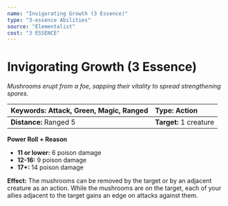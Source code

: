 ```yaml
---
name: "Invigorating Growth (3 Essence)"
type: "3-essence Abilities"
source: "Elementalist"
cost: "3 ESSENCE"
---
```


# Invigorating Growth (3 Essence)

*Mushrooms erupt from a foe, sapping their vitality to spread strengthening spores.*

| **Keywords:** Attack, Green, Magic, Ranged | **Type:** Action |
| :-- | :-- |
| **Distance:** Ranged 5 | **Target:** 1 creature |

**Power Roll + Reason**

- **11 or lower:** 6 poison damage
- **12-16:** 9 poison damage
- **17+:** 14 poison damage

**Effect:** The mushrooms can be removed by the target or by an adjacent creature as an action. While the mushrooms are on the target, each of your allies adjacent to the target gains an edge on attacks against them.
